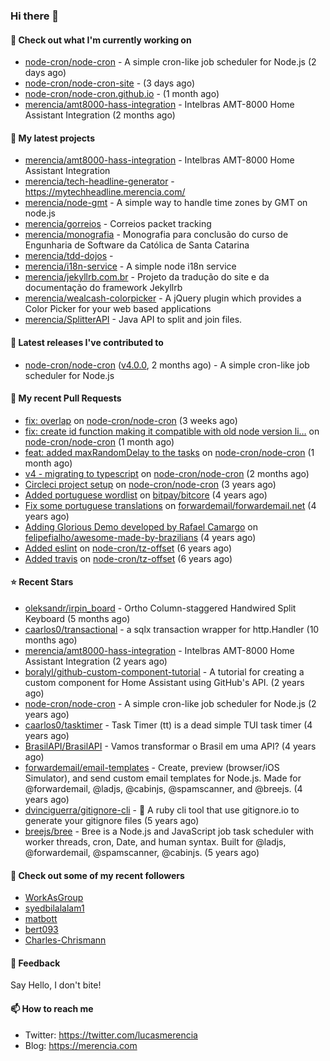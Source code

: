 ### Hi there 👋

#### 👷 Check out what I'm currently working on

- [node-cron/node-cron](https://github.com/node-cron/node-cron) - A simple cron-like job scheduler for Node.js (2 days ago)
- [node-cron/node-cron-site](https://github.com/node-cron/node-cron-site) -  (3 days ago)
- [node-cron/node-cron.github.io](https://github.com/node-cron/node-cron.github.io) -  (1 month ago)
- [merencia/amt8000-hass-integration](https://github.com/merencia/amt8000-hass-integration) - Intelbras AMT-8000 Home Assistant Integration (2 months ago)

#### 🌱 My latest projects

- [merencia/amt8000-hass-integration](https://github.com/merencia/amt8000-hass-integration) - Intelbras AMT-8000 Home Assistant Integration
- [merencia/tech-headline-generator](https://github.com/merencia/tech-headline-generator) - https://mytechheadline.merencia.com/
- [merencia/node-gmt](https://github.com/merencia/node-gmt) -  A simple way to handle time zones by GMT on node.js
- [merencia/gorreios](https://github.com/merencia/gorreios) - Correios packet tracking
- [merencia/monografia](https://github.com/merencia/monografia) - Monografia para conclusão do curso de Engunharia de Software da Católica de Santa Catarina
- [merencia/tdd-dojos](https://github.com/merencia/tdd-dojos) - 
- [merencia/i18n-service](https://github.com/merencia/i18n-service) - A simple node i18n service
- [merencia/jekyllrb.com.br](https://github.com/merencia/jekyllrb.com.br) - Projeto da tradução do site e da documentação do framework Jekyllrb
- [merencia/wealcash-colorpicker](https://github.com/merencia/wealcash-colorpicker) - A jQuery plugin which provides a Color Picker for your web based applications
- [merencia/SplitterAPI](https://github.com/merencia/SplitterAPI) - Java API to split and join files. 

#### 🔭 Latest releases I've contributed to

- [node-cron/node-cron](https://github.com/node-cron/node-cron) ([v4.0.0](https://github.com/node-cron/node-cron/releases/tag/v4.0.0), 2 months ago) - A simple cron-like job scheduler for Node.js

#### 🔨 My recent Pull Requests

- [fix: overlap](https://github.com/node-cron/node-cron/pull/462) on [node-cron/node-cron](https://github.com/node-cron/node-cron) (3 weeks ago)
- [fix: create id function making it compatible with old node version li…](https://github.com/node-cron/node-cron/pull/455) on [node-cron/node-cron](https://github.com/node-cron/node-cron) (1 month ago)
- [feat: added maxRandomDelay to the tasks](https://github.com/node-cron/node-cron/pull/453) on [node-cron/node-cron](https://github.com/node-cron/node-cron) (1 month ago)
- [v4 - migrating to typescript](https://github.com/node-cron/node-cron/pull/439) on [node-cron/node-cron](https://github.com/node-cron/node-cron) (2 months ago)
- [Circleci project setup](https://github.com/node-cron/node-cron/pull/326) on [node-cron/node-cron](https://github.com/node-cron/node-cron) (3 years ago)
- [Added portuguese wordlist](https://github.com/bitpay/bitcore/pull/3193) on [bitpay/bitcore](https://github.com/bitpay/bitcore) (4 years ago)
- [Fix some portuguese translations](https://github.com/forwardemail/forwardemail.net/pull/95) on [forwardemail/forwardemail.net](https://github.com/forwardemail/forwardemail.net) (4 years ago)
- [Adding Glorious Demo developed by Rafael Camargo](https://github.com/felipefialho/awesome-made-by-brazilians/pull/66) on [felipefialho/awesome-made-by-brazilians](https://github.com/felipefialho/awesome-made-by-brazilians) (4 years ago)
- [Added eslint](https://github.com/node-cron/tz-offset/pull/10) on [node-cron/tz-offset](https://github.com/node-cron/tz-offset) (6 years ago)
- [Added travis](https://github.com/node-cron/tz-offset/pull/9) on [node-cron/tz-offset](https://github.com/node-cron/tz-offset) (6 years ago)

#### ⭐ Recent Stars

- [oleksandr/irpin_board](https://github.com/oleksandr/irpin_board) - Ortho Column-staggered Handwired Split Keyboard (5 months ago)
- [caarlos0/transactional](https://github.com/caarlos0/transactional) - a sqlx transaction wrapper for http.Handler (10 months ago)
- [merencia/amt8000-hass-integration](https://github.com/merencia/amt8000-hass-integration) - Intelbras AMT-8000 Home Assistant Integration (2 years ago)
- [boralyl/github-custom-component-tutorial](https://github.com/boralyl/github-custom-component-tutorial) - A tutorial for creating a custom component for Home Assistant using GitHub&#39;s API. (2 years ago)
- [node-cron/node-cron](https://github.com/node-cron/node-cron) - A simple cron-like job scheduler for Node.js (2 years ago)
- [caarlos0/tasktimer](https://github.com/caarlos0/tasktimer) - Task Timer (tt) is a dead simple TUI task timer (4 years ago)
- [BrasilAPI/BrasilAPI](https://github.com/BrasilAPI/BrasilAPI) - Vamos transformar o Brasil em uma API? (4 years ago)
- [forwardemail/email-templates](https://github.com/forwardemail/email-templates) - Create, preview (browser/iOS Simulator), and send custom email templates for Node.js.  Made for @forwardemail, @ladjs, @cabinjs, @spamscanner, and @breejs. (4 years ago)
- [dvinciguerra/gitignore-cli](https://github.com/dvinciguerra/gitignore-cli) - 🛑 A ruby cli tool that use gitignore.io to generate your gitignore files (5 years ago)
- [breejs/bree](https://github.com/breejs/bree) - Bree is a Node.js and JavaScript job task scheduler with worker threads, cron, Date, and human syntax. Built for @ladjs, @forwardemail, @spamscanner, @cabinjs. (5 years ago)

#### 👯 Check out some of my recent followers

- [WorkAsGroup](https://github.com/WorkAsGroup)
- [syedbilalalam1](https://github.com/syedbilalalam1)
- [matbott](https://github.com/matbott)
- [bert093](https://github.com/bert093)
- [Charles-Chrismann](https://github.com/Charles-Chrismann)

#### 💬 Feedback

Say Hello, I don't bite!

#### 📫 How to reach me

- Twitter: https://twitter.com/lucasmerencia
- Blog: https://merencia.com
